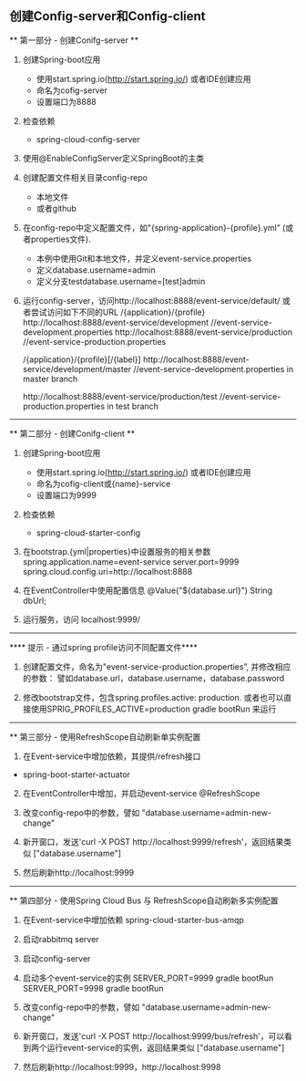 ## 创建Config-server和Config-client 

** 第一部分 - 创建Conifg-server **

1. 创建Spring-boot应用
   * 使用start.spring.io(http://start.spring.io/) 或者IDE创建应用
   * 命名为cofig-server 
   * 设置端口为8888

2. 检查依赖
    * spring-cloud-config-server

3. 使用@EnableConfigServer定义SpringBoot的主类


4. 创建配置文件相关目录config-repo
    * 本地文件
    * 或者github


5. 在config-repo中定义配置文件，如"{spring-application}-{profile}.yml” (或者properties文件).
    * 本例中使用Git和本地文件，并定义event-service.properties
    * 定义database.username=admin
    * 定义分支testdatabase.username=[test]admin    


6. 运行config-server，访问http://localhost:8888/event-service/default/
   或者尝试访问如下不同的URL
    /{application}/{profile}
    http://localhost:8888/event-service/development
    //event-service-development.properties
    http://localhost:8888/event-service/production
    //event-service-production.properties

    /{application}/{profile}[/{label}]
    http://localhost:8888/event-service/development/master
    //event-service-development.properties in master branch

    http://localhost:8888/event-service/production/test
    //event-service-production.properties in test branch

------------------------------------------------------------------------------------------

** 第二部分 - 创建Conifg-client **

1. 创建Spring-boot应用
   * 使用start.spring.io(http://start.spring.io/) 或者IDE创建应用
   * 命名为cofig-client或{name}-service
   * 设置端口为9999

2. 检查依赖
   * spring-cloud-starter-config

3. 在bootstrap.{yml|properties}中设置服务的相关参数
    spring.application.name=event-service
    server.port=9999
    spring.cloud.config.uri=http://localhost:8888

4. 在EventController中使用配置信息
    @Value("${database.url}")
    String dbUrl;

5. 运行服务，访问 localhost:9999/

------------------------------------------------------------------------------------------

**** 提示 - 通过spring profile访问不同配置文件****

1. 创建配置文件，命名为"event-service-production.properties”, 并修改相应的参数：
   譬如database.url，database.username，database.password

2. 修改bootstrap文件，包含spring.profiles.active: production.
   或者也可以直接使用SPRIG_PROFILES_ACTIVE=production gradle bootRun 来运行

------------------------------------------------------------------------------------------

** 第三部分 - 使用RefreshScope自动刷新单实例配置

  1. 在Event-service中增加依赖，其提供/refresh接口
  * spring-boot-starter-actuator

  2. 在EventController中增加，并启动event-service
    @RefreshScope

  3. 改变config-repo中的参数，譬如 
   "database.username=admin-new-change"

  4. 新开窗口，发送'curl -X POST http://localhost:9999/refresh'，返回结果类似
  ["database.username"]

  5. 然后刷新http://localhost:9999
   
------------------------------------------------------------------------------------------

** 第四部分 - 使用Spring Cloud Bus 与 RefreshScope自动刷新多实例配置

  1. 在Event-service中增加依赖
    spring-cloud-starter-bus-amqp
  
  2. 启动rabbitmq server

  3. 启动config-server

  4. 启动多个event-service的实例
    SERVER_PORT=9999 gradle bootRun
    SERVER_PORT=9998 gradle bootRun

  5. 改变config-repo中的参数，譬如 
   "database.username=admin-new-change"

  4. 新开窗口，发送'curl -X POST http://localhost:9999/bus/refresh'，可以看到两个运行event-service的实例，返回结果类似
  ["database.username"]

  5. 然后刷新http://localhost:9999，http://localhost:9998
